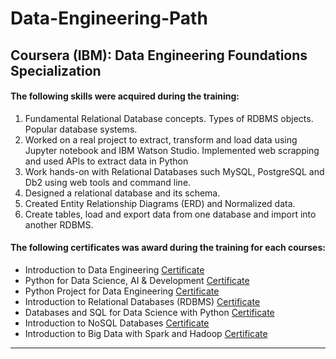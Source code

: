 <h1> Data-Engineering-Path </h1>

## Coursera (IBM): Data Engineering Foundations Specialization

#### The following skills were acquired during the training:
1. Fundamental Relational Database concepts. Types of RDBMS objects. Popular database systems.
2. Worked on a real project to extract, transform and load data using Jupyter notebook and IBM Watson Studio. Implemented web scrapping and used APIs to extract data in Python
3. Work hands-on with Relational Databases such MySQL, PostgreSQL and Db2 using web tools and command line.
4. Designed a relational database and its schema. 
5. Created Entity Relationship Diagrams (ERD) and Normalized data.
6. Create tables, load and export data from one database and import into another RDBMS.
 
 
#### The following certificates was award during the training for each courses:
- Introduction to Data Engineering <a href="https://www.coursera.org/account/accomplishments/verify/KYRCXFJDUL7P"> Certificate <a/> 
- Python for Data Science, AI & Development <a href="https://www.coursera.org/account/accomplishments/verify/9GQYHABKGWQU"> Certificate <a/> 
- Python Project for Data Engineering <a href="https://www.coursera.org/account/accomplishments/verify/2A8X7YHUFEES"> Certificate <a/> 
- Introduction to Relational Databases (RDBMS) <a href="https://www.coursera.org/account/accomplishments/verify/58EZ23PSWR2F"> Certificate <a/> 
- Databases and SQL for Data Science with Python <a href="https://www.credly.com/badges/1897694e-fc29-4ebb-b327-6583d103d313/linked_in"> Certificate <a/>
- Introduction to NoSQL Databases <a href="https://www.coursera.org/account/accomplishments/verify/PFJQXT8UYBFC"> Certificate <a/>
- Introduction to Big Data with Spark and Hadoop <a href="https://www.coursera.org/account/accomplishments/verify/MKLF446KYRN4"> Certificate <a/>

<hr>

